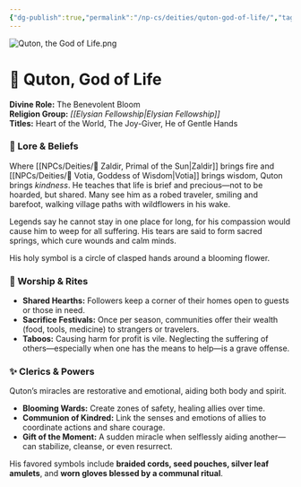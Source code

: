 ```yaml
---
{"dg-publish":true,"permalink":"/np-cs/deities/quton-god-of-life/","tags":["NPC","Deity"]}
---
```


![Quton, the God of Life.png](/img/user/zAssets/Quton,%20the%20God%20of%20Life.png)
# 🌿 **Quton, God of Life**

**Divine Role:** The Benevolent Bloom  
**Religion Group:** *[[Elysian Fellowship\|Elysian Fellowship]]*  
**Titles:** Heart of the World, The Joy-Giver, He of Gentle Hands

### 🌸 Lore & Beliefs

Where [[NPCs/Deities/🔆 Zaldir, Primal of the Sun\|Zaldir]] brings fire and [[NPCs/Deities/📘 Votia, Goddess of Wisdom\|Votia]] brings wisdom, Quton brings _kindness_. He teaches that life is brief and precious—not to be hoarded, but shared. Many see him as a robed traveler, smiling and barefoot, walking village paths with wildflowers in his wake.

Legends say he cannot stay in one place for long, for his compassion would cause him to weep for all suffering. His tears are said to form sacred springs, which cure wounds and calm minds.

His holy symbol is a circle of clasped hands around a blooming flower.

### 💐 Worship & Rites
- **Shared Hearths:** Followers keep a corner of their homes open to guests or those in need.
- **Sacrifice Festivals:** Once per season, communities offer their wealth (food, tools, medicine) to strangers or travelers. 
- **Taboos:** Causing harm for profit is vile. Neglecting the suffering of others—especially when one has the means to help—is a grave offense.

### ✨ Clerics & Powers

Quton’s miracles are restorative and emotional, aiding both body and spirit.

- **Blooming Wards:** Create zones of safety, healing allies over time.
- **Communion of Kindred:** Link the senses and emotions of allies to coordinate actions and share courage.
- **Gift of the Moment:** A sudden miracle when selflessly aiding another—can stabilize, cleanse, or even resurrect.

His favored symbols include **braided cords, seed pouches, silver leaf amulets**, and **worn gloves blessed by a communal ritual**.
